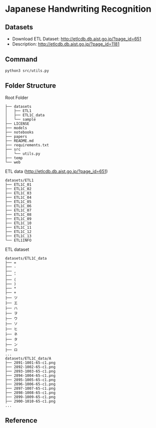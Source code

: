 # Japanese Handwriting Recognition

Datasets
---

- Download ETL Dataset: http://etlcdb.db.aist.go.jp/?page_id=651
- Description: http://etlcdb.db.aist.go.jp/?page_id=1181

Command
---

```
python3 src/utils.py
```

Folder Structure
---

Root Folder
```
├── datasets
│   ├── ETL1
│   ├── ETL1C_data
│   └── sample
├── LICENSE
├── models
├── notebooks
├── papers
├── README.md
├── requirements.txt
├── src
│   └── utils.py
├── temp
└── web
```

ETL data (http://etlcdb.db.aist.go.jp/?page_id=651)
```
datasets/ETL1
├── ETL1C_01
├── ETL1C_02
├── ETL1C_03
├── ETL1C_04
├── ETL1C_05
├── ETL1C_06
├── ETL1C_07
├── ETL1C_08
├── ETL1C_09
├── ETL1C_10
├── ETL1C_11
├── ETL1C_12
├── ETL1C_13
└── ETL1INFO
```

ETL dataset
```
datasets/ETL1C_data
├── =
├── -
├── ,
├── '
├── (
├── )
├── *
├── +
├── ツ
├── エ
├── ハ
├── ヲ
├── ウ
├── ソ
├── ヒ
├── ネ
├── タ
├── ン
├── ロ
...
datasets/ETL1C_data/A
├── 2891-1001-65-c1.png
├── 2892-1002-65-c1.png
├── 2893-1003-65-c1.png
├── 2894-1004-65-c1.png
├── 2895-1005-65-c1.png
├── 2896-1006-65-c1.png
├── 2897-1007-65-c1.png
├── 2898-1008-65-c1.png
├── 2899-1009-65-c1.png
├── 2900-1010-65-c1.png
...
```

Reference
---